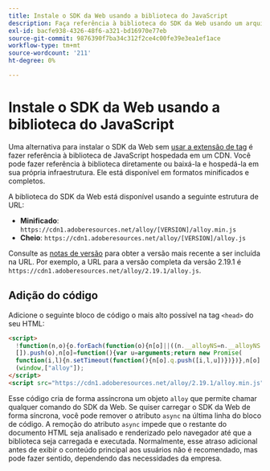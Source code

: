 ```yaml
---
title: Instale o SDK da Web usando a biblioteca do JavaScript
description: Faça referência à biblioteca do SDK da Web usando um arquivo CDN independente.
exl-id: bacfe938-4326-48f6-a321-bd16970e77eb
source-git-commit: 9876390f7ba34c312f2ce4c00fe39e3ea1ef1ace
workflow-type: tm+mt
source-wordcount: '211'
ht-degree: 0%

---
```


# Instale o SDK da Web usando a biblioteca do JavaScript

Uma alternativa para instalar o SDK da Web sem [usar a extensão de tag](extension.md) é fazer referência à biblioteca de JavaScript hospedada em um CDN. Você pode fazer referência à biblioteca diretamente ou baixá-la e hospedá-la em sua própria infraestrutura. Ele está disponível em formatos minificados e completos.

A biblioteca do SDK da Web está disponível usando a seguinte estrutura de URL:

* **Minificado**: `https://cdn1.adoberesources.net/alloy/[VERSION]/alloy.min.js`
* **Cheio**: `https://cdn1.adoberesources.net/alloy/[VERSION]/alloy.js`

Consulte as [notas de versão](../release-notes.md) para obter a versão mais recente a ser incluída na URL. Por exemplo, a URL para a versão completa da versão 2.19.1 é `https://cdn1.adoberesources.net/alloy/2.19.1/alloy.js`.

## Adição do código

Adicione o seguinte bloco de código o mais alto possível na tag `<head>` do seu HTML:

```html
<script>
  !function(n,o){o.forEach(function(o){n[o]||((n.__alloyNS=n.__alloyNS||
  []).push(o),n[o]=function(){var u=arguments;return new Promise(
  function(i,l){n.setTimeout(function(){n[o].q.push([i,l,u])})})},n[o].q=[])})}
  (window,["alloy"]);
</script>
<script src="https://cdn1.adoberesources.net/alloy/2.19.1/alloy.min.js" async></script>
```

Esse código cria de forma assíncrona um objeto `alloy` que permite chamar qualquer comando do SDK da Web. Se quiser carregar o SDK da Web de forma síncrona, você pode remover o atributo `async` na última linha do bloco de código. A remoção do atributo `async` impede que o restante do documento HTML seja analisado e renderizado pelo navegador até que a biblioteca seja carregada e executada. Normalmente, esse atraso adicional antes de exibir o conteúdo principal aos usuários não é recomendado, mas pode fazer sentido, dependendo das necessidades da empresa.
